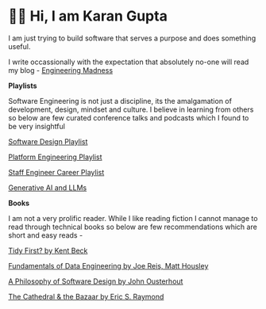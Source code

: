 # 👦🏻 Hi, I am Karan Gupta

I am just trying to build software that serves a purpose and does something useful.

I write occassionally with the expectation that absolutely no-one will read my blog - [Engineering Madness](https://engineeringmadness.dev/)

**Playlists**

Software Engineering is not just a discipline, its the amalgamation of development, design, mindset and culture.
I believe in learning from others so below are few curated conference talks and podcasts which I found to be very insightful

[Software Design Playlist](https://www.youtube.com/playlist?list=PLR9ElWHuX_l-3oxqN6l-AnRaGUEbTfmz9) 

[Platform Engineering Playlist](https://www.youtube.com/playlist?list=PLR9ElWHuX_l8DJy0JY2vzzKcTKIJnAf5Z)

[Staff Engineer Career Playlist](https://www.youtube.com/playlist?list=PLR9ElWHuX_l_y4vchl8GdET2fBTDKfbe1)

[Generative AI and LLMs](https://www.youtube.com/playlist?list=PLR9ElWHuX_l95JxJ4Hw2LDoWqAVbrU8Ev)

**Books**

I am not a very prolific reader. While I like reading fiction I cannot manage to read through technical books so below are few recommendations which are short and easy reads - 

[Tidy First? by Kent Beck](https://www.oreilly.com/library/view/tidy-first/9781098151232/)

[Fundamentals of Data Engineering by Joe Reis, Matt Housley](https://www.oreilly.com/library/view/fundamentals-of-data/9781098108298/)

[A Philosophy of Software Design by John Ousterhout](https://books.google.co.in/books/about/A_Philosophy_of_Software_Design.html?id=hkfEzgEACAAJ&source=kp_book_description&redir_esc=y)

[The Cathedral & the Bazaar by Eric S. Raymond ](https://en.wikipedia.org/wiki/The_Cathedral_and_the_Bazaar)

<!---
compscikaran/compscikaran is a ✨ special ✨ repository because its `README.md` (this file) appears on your GitHub profile.
You can click the Preview link to take a look at your changes.
--->
